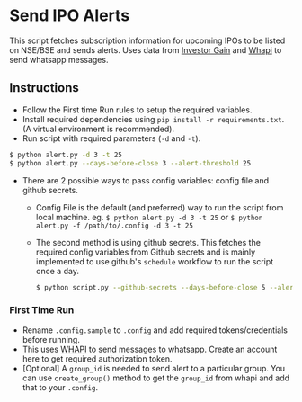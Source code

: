 # Send IPO Alerts

This script fetches subscription information for upcoming IPOs to be listed on NSE/BSE and sends alerts.
Uses data from [Investor Gain](https://www.investorgain.com/report/live-ipo-gmp/331/) and [Whapi](https://whapi.cloud/) to send whatsapp messages.

## Instructions

* Follow the First time Run rules to setup the required variables.
* Install required dependencies using `pip install -r requirements.txt`. (A virtual environment is recommended).
* Run script with required parameters (`-d` and `-t`).

``` bash
$ python alert.py -d 3 -t 25
$ python alert.py --days-before-close 3 --alert-threshold 25
```

* There are 2 possible ways to pass config variables: config file and github secrets.
  * Config File is the default (and preferred) way to run the script from local machine.
    eg. `$ python alert.py -d 3 -t 25`
    or `$ python alert.py -f /path/to/.config -d 3 -t 25`
  * The second method is using github secrets. This fetches the required config variables from Github secrets and is mainly implemented to use github's `schedule` workflow to run the script once a day.

    ``` bash
    $ python script.py --github-secrets --days-before-close 5 --alert-threshold 15.0
    ```

### First Time Run

* Rename `.config.sample` to `.config` and add required tokens/credentials before running.
* This uses [WHAPI](https://whapi.cloud/) to send messages to whatsapp. Create an account here to get required authorization token.
* [Optional] A `group_id` is needed to send alert to a particular group. You can use `create_group()` method to get the `group_id` from whapi and add that to your `.config`.
